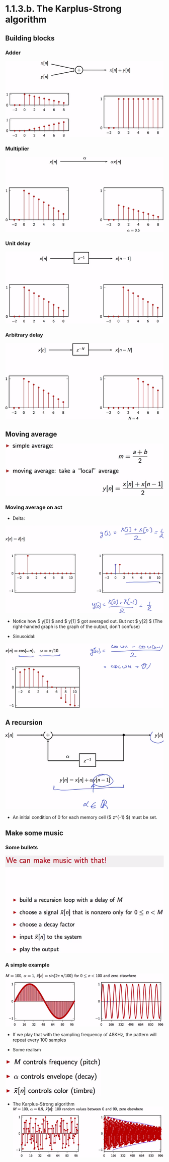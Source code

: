 # 1.1.3.b. The Karplus-Strong algorithm

## Building blocks
### Adder
![](../docs/adder_building_block.png)

### Multiplier
![](../docs/multiplier_bb.png)

### Unit delay
![](../docs/unit_delay_bb.png)

### Arbitrary delay
![](../docs/arbitrary_delay_bb.png)

## Moving average
![](../docs/2_point_moving_average.png)

### Moving average on act
- Delta:

![](../docs/sample_moving_average.png)
- Notice how $ y[0] $ and $ y[1] $ got averaged out. But not $ y[2] $ (The right-handed graph is the graph of the output, don't confuse)

- Sinusoidal:

![](../docs/averaging_of_sinusoidal_signal.png)


## A recursion
![](../docs/the_reverse.png)

- An initial condition of 0 for each memory cell ($ z^{-1} $) must be set.


## Make some music
### Some bullets 

![](../docs/make_music_1.png)

### A simple example

![](../docs/make_music_2.png)

- If we play that with the sampling frequency of 48KHz, the pattern will repeat every 100 samples

- Some realism

![](../docs/realism.png)

- The Karplus-Strong algorithm
![](../docs/karplus_strong_algo.png)